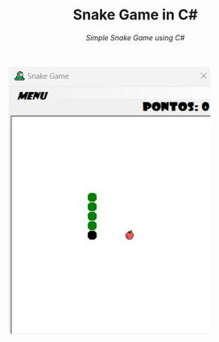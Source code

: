 <h1 align="center">Snake Game in C#</h1>
<h6 align="center">Simple Snake Game using C#</h6>
<br />
<img style="border-radius: 5px" src="https://github.com/IsolatedThinker117/Snake-Game-in-CSharp/blob/main/img/SnakeGame.jpg">
